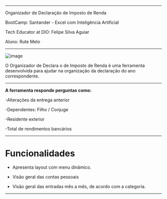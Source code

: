 ***
Organizador de Declaração de Imposto de Renda

BootCamp: Santander - Excel com Inteligência Artificial

Tech Educator at DIO: Felipe Silva Aguiar

Aluno: Rute Melo
***
![image](https://github.com/user-attachments/assets/0dca99ac-3780-4316-8e50-0b409879ab0d)

O Organizador de Declara o de Imposto de Renda é uma ferramenta desenvolvida para ajudar na organização da declaração do ano correspondente.
***
**A ferramenta responde perguntas como:**

-Alterações da entrega anterior

-Dependentes: Filho / Conjuge

-Residente exterior

-Total de rendimentos bancários

***
# Funcionalidades

* Apresenta layout com menu dinâmico.

* Visão geral das contas pessoais

* Visão geral das entradas mês a mês, de acordo com a categoria.

***
